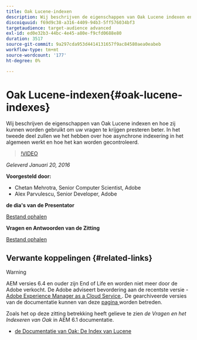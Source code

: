 ```yaml
---
title: Oak Lucene-indexen
description: Wij beschrijven de eigenschappen van Oak Lucene indexen en hoe zij kunnen worden gebruikt om uw vragen te krijgen presteren beter. In het tweede deel zullen we het hebben over hoe asynchrone indexering in het algemeen werkt en hoe het kan worden gecontroleerd.
discoiquuid: f69d9c38-a316-4409-94b3-5ff576034bf3
targetaudience: target-audience advanced
exl-id: ed0e32b3-44bc-4e45-a80e-f9cfd0688e80
duration: 3517
source-git-commit: 9a297cda953d4414131657f9ac84580aea0eabeb
workflow-type: tm+mt
source-wordcount: '177'
ht-degree: 0%

---
```


# Oak Lucene-indexen{#oak-lucene-indexes}

Wij beschrijven de eigenschappen van Oak Lucene indexen en hoe zij kunnen worden gebruikt om uw vragen te krijgen presteren beter. In het tweede deel zullen we het hebben over hoe asynchrone indexering in het algemeen werkt en hoe het kan worden gecontroleerd.

>[!VIDEO](https://video.tv.adobe.com/v/19303/?quality=9)

*Geleverd Januari 20, 2016*

**Voorgesteld door:**

* Chetan Mehrotra, Senior Computer Scientist, Adobe
* Alex Parvulescu, Senior Developer, Adobe

**de dia&#39;s van de Presentator**

[Bestand ophalen](assets/aem-gems-012016-oak-lucene-indexes-async-local.pdf)

**Vragen en Antwoorden van de Zitting**

[Bestand ophalen](assets/q-a-1-20-16-gem-session-oak-lucene-indexes.pdf)

## Verwante koppelingen {#related-links}

>[!WARNING]
>
>AEM versies 6.4 en ouder zijn End of Life en worden niet meer door de Adobe verkocht.  De Adobe adviseert bevordering aan de recentste versie - [ Adobe Experience Manager as a Cloud Service ](https://experienceleague.adobe.com/docs/experience-manager-cloud-service.html?lang=nl-NL).  De gearchiveerde versies van de documentatie kunnen van deze [ pagina ](https://experienceleague.adobe.com/docs/experience-manager-release-information/aem-release-updates/previous-updates/aem-previous-versions.html?lang=nl-NL) worden betreden.
>
>Zoals het op deze zitting betrekking heeft gelieve te zien *de Vragen en het Indexeren van Oak* in AEM 6.1 documentatie.

* [ de Documentatie van Oak: De Index van Lucene ](https://jackrabbit.apache.org/oak/docs/query/lucene.html)
